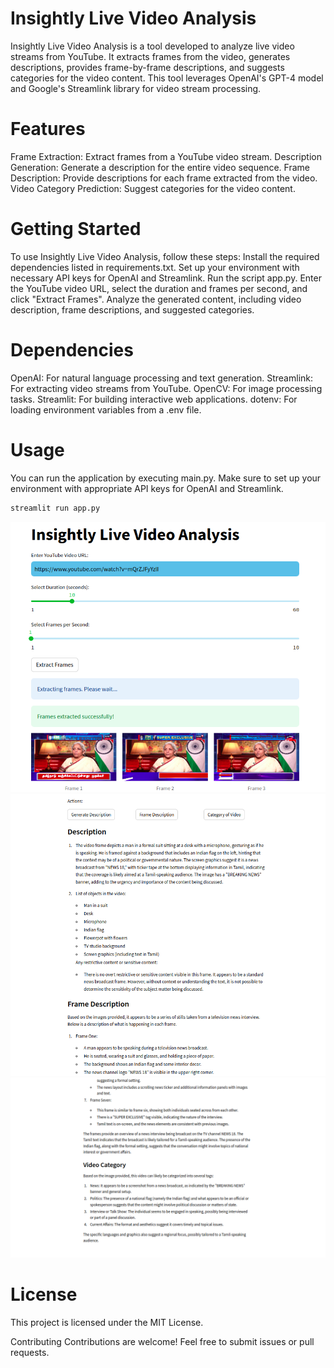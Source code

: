 # Insightly Live Video Analysis
Insightly Live Video Analysis is a tool developed to analyze live video streams from YouTube. It extracts frames from the video, generates descriptions, provides frame-by-frame descriptions, and suggests categories for the video content. This tool leverages OpenAI's GPT-4 model and Google's Streamlink library for video stream processing.

# Features
Frame Extraction: Extract frames from a YouTube video stream.
Description Generation: Generate a description for the entire video sequence.
Frame Description: Provide descriptions for each frame extracted from the video.
Video Category Prediction: Suggest categories for the video content.

# Getting Started
To use Insightly Live Video Analysis, follow these steps:
Install the required dependencies listed in requirements.txt.
Set up your environment with necessary API keys for OpenAI and Streamlink.
Run the script app.py.
Enter the YouTube video URL, select the duration and frames per second, and click "Extract Frames".
Analyze the generated content, including video description, frame descriptions, and suggested categories.

# Dependencies
OpenAI: For natural language processing and text generation.
Streamlink: For extracting video streams from YouTube.
OpenCV: For image processing tasks.
Streamlit: For building interactive web applications.
dotenv: For loading environment variables from a .env file.

# Usage
You can run the application by executing main.py. Make sure to set up your environment with appropriate API keys for OpenAI and Streamlink.
```python
streamlit run app.py
```

![Alt Text](IMG1.png)
![Alt Text](IMG2.png)
![Alt Text](IMG3.png)


# License
This project is licensed under the MIT License.

Contributing
Contributions are welcome! Feel free to submit issues or pull requests.
